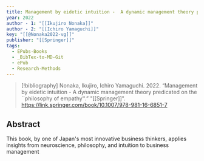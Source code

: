 ```yaml
---
title: Management by eidetic intuition -  A dynamic management theory predicated on the ``philosophy of empathy''
year: 2022
author - 1: "[[Ikujiro Nonaka]]"
author - 2: "[[Ichiro Yamaguchi]]"
key: "[[@Nonaka2022-vg]]"
publisher: "[[Springer]]"
tags:
  - EPubs-Books
  - _BibTex-to-MD-Git
  - ePub
  - Research-Methods
---
```


> [!bibliography]
> Nonaka, Ikujiro, Ichiro Yamaguchi. 2022. “Management by eidetic intuition -  A dynamic management theory predicated on the ``philosophy of empathy''.” "[[Springer]]". https://link.springer.com/book/10.1007/978-981-16-6851-7

## Abstract
This book, by one of Japan's most innovative business thinkers, applies insights from neuroscience, philosophy, and intuition to business management